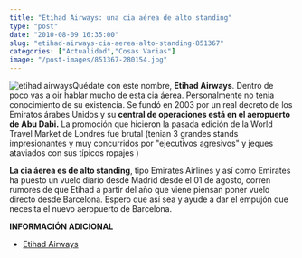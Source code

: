 ```yaml
---
title: "Etihad Airways: una cia aérea de alto standing"
type: "post"
date: "2010-08-09 16:35:00"
slug: "etihad-airways-cia-aerea-alto-standing-851367"
categories: ["Actualidad","Cosas Varias"]
image: "/post-images/851367-280154.jpg"
---
```


![etihad airways](/post-images/851367-280154.jpg "etihad airways")Quédate con este nombre, **Etihad Airways**. Dentro de poco vas a oir hablar mucho de esta cia áerea. Personalmente no tenia conocimiento de su existencia. Se fundó en 2003 por un real decreto de los Emiratos árabes Unidos y su **central de operaciones está en el aeropuerto de Abu Dabi.** La promoción que hicieron la pasada edición de la World Travel Market de Londres fue brutal (tenian 3 grandes stands impresionantes y muy concurridos por "ejecutivos agresivos" y jeques ataviados con sus típicos ropajes )

**La cia áerea es de alto standing**, tipo Emirates Airlines y así como Emirates ha puesto un vuelo diario desde Madrid desde el 01 de agosto, corren rumores de que Etihad a partir del año que viene piensan poner vuelo directo desde Barcelona. Espero que así sea y ayude a dar el empujón que necesita el nuevo aeropuerto de Barcelona.

**INFORMACIÓN ADICIONAL**

- [Etihad Airways](http://www.etihadairways.com/sites/etihad/Pages/GatewayPage.aspx)
